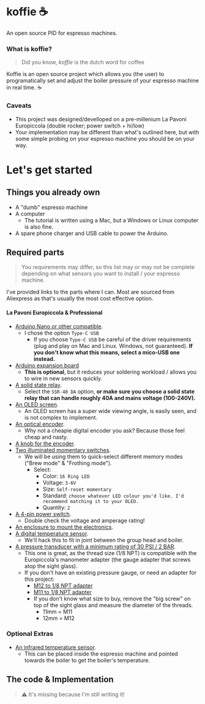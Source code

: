 # koffie ☕
An open source PID for espresso machines.

### What is koffie?
>  Did you know, *koffie* is the dutch word for coffee

Koffie is an open source project which allows you (the user) to programatically set and adjust the boiler pressure of your espresso machine in real time. ☕

### Caveats
- This project was designed/develloped on a pre-millenium La Pavoni Europiccola (double rocker; power switch + hi/low)
- Your implementation may be different than what's outlined here, but with some simple probing on your espresso machine you should be on your way.

# Let's get started

## Things you already own
- A "dumb" espresso machine
- A computer
    - The tutorial is written using a Mac, but a Windows or Linux computer is also fine.
- A spare phone charger and USB cable to power the Arduino.

## Required parts
> You requirements may differ, so this list may or may not be complete depending on what sensors you want to install / your espresso machine.

I've provided links to the parts where I can. Most are sourced from Aliexpress as that's usually the most cost effective option.

#### La Pavoni Europiccola & Professional

- [Arduino Nano or other compatible](https://aliexpress.com/item/4000903444456.html). 
    - I chose the option `Type-C USB`
        - If you choose `Type-C USB` be careful of the driver requirements (plug and play on Mac and Linux. Windows, not guaranteed). **If you don't know what this means, select a mico-USB one instead.**
- [Arduino expansion board](https://aliexpress.com/item/4000903444456.html)
    - **This is optional**, but it reduces your soldering workload / allows you to wire in new sensors quickly.
- [A solid state relay](https://s.click.aliexpress.com/e/_9h01hI). 
    - Select the `SSR-40 DA` option, **or make sure you choose a solid state relay that can handle roughly 40A and mains voltage (100-240V).**
- [An OLED screen](https://nl.aliexpress.com/item/32957309383.html). 
    - An OLED screen has a super wide viewing angle, is easily seen, and is not complex to implement.
- [An optical encoder](https://s.click.aliexpress.com/e/_A36Y2U). 
    - Why not a cheapie digital encoder you ask? Because those feel cheap and nasty.
- [A knob for the encoder](https://s.click.aliexpress.com/e/_Atgtlq). 
- [Two illuminated momentary switches](https://s.click.aliexpress.com/e/_AFDd3K). 
    - We will be using them to quick-select different memory modes ("Brew mode" & "Frothing mode").
        - Select: 
            - Color: `16 Ring LED`
            - Voltage: `3-6V`
            - Size: `Self-reset momentary`
            - Standard: `choose whatever LED colour you'd like. I'd recommend matching it to your OLED.`
            - Quantity: `2`
- [A 4-pin power switch](https://s.click.aliexpress.com/e/_A9EgSG). 
    - Double check the voltage and amperage rating!
- [An enclosure to mount the electronics](https://s.click.aliexpress.com/e/_AKRz3E).
- [A digital temperature sensor](https://s.click.aliexpress.com/e/_A4KEIU).
    - We'll hack this to fit in joint between the group head and boiler.
- [A pressure transducer with a minimum rating of 30 PSI / 2 BAR](https://s.click.aliexpress.com/e/_ALg5YG). 
    - This one is great, as the thread size (1/8 NPT) is compatible with the Europiccola's manometer adapter (the gauge adapter that screws atop the sight glass).
    - If you don't have an existing pressure gauge, or need an adapter for this project:
        - [M12 to 1/8 NPT adapter](https://www.google.com/search?q=europiccola+m12+to+1%2F8+npt)
        - [M11 to 1/8 NPT adapter](https://www.google.com/search?q=europiccola+m11+to+1%2F8+npt)
        - If you don't know what size to buy, remove the "big screw" on top of the sight glass and measure the diameter of the threads.
            - 11mm = M11 
            - 12mm = M12

### Optional Extras
- [An infrared temperature sensor](https://nl.aliexpress.com/item/4001255844417.html?). 
    - This can be placed inside the espresso machine and pointed towards the boiler to get the boiler's temperature.

## The code & Implementation
> ⚠️ It's missing because I'm still writing it!
